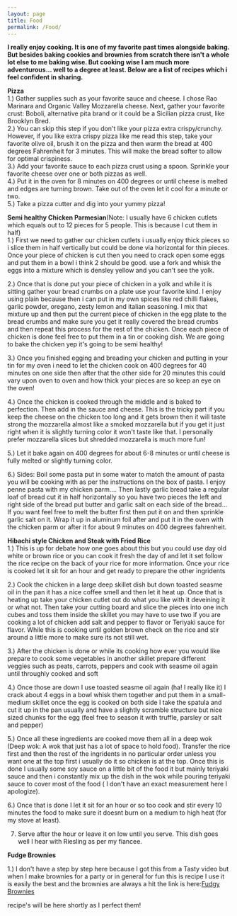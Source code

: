 ```yaml
---
layout: page
title: Food
permalink: /Food/
---
```



<b> I really enjoy cooking. It is one of my favorite past times alongside baking. But besides baking cookies and brownies from scratch there isn't a whole lot else to me baking wise. But cooking wise I am much more adventurous... well to a degree at least. Below are a list of recipes which i feel confident in sharing. </b>

**Pizza** <br />
1.) Gather supplies such as your favorite sauce and cheese. I chose Rao Marinara and Organic Valley Mozzarella cheese. Next, gather your favorite crust:  Boboli, alternative pita brand or it could be a Sicilian pizza crust, like Brooklyn Bred.<br />
2.) You can skip this step if you don't like your pizza extra crispy/crunchy. However, if you like extra crispy pizza like me read this step, take your favorite olive oil, brush it on the pizza and then warm the bread at 400 degrees Fahrenheit for 3 minutes. This will make the bread softer to allow for optimal crispiness.<br />
3.) Add your favorite sauce to each pizza crust using a spoon. Sprinkle your favorite cheese over one or both pizzas as well. <br />
4.) Put it in the oven for 8 minutes on 400 degrees or until cheese is melted and edges are turning brown. Take out of the oven let it cool for a minute or two.<br />
5.) Take a pizza cutter and dig into your yummy pizza!<br />

**Semi healthy Chicken Parmesian**(Note: I usually have 6 chicken cutlets which equals out to 12 pieces for 5 people. This is because I cut them in half)  <br />
1.) First we need to gather our chicken cutlets i usually enjoy thick pieces so i slice them in half vertically but could be done via horizontal for thin pieces.  Once your piece of chicken is cut then you need to crack open some eggs and put them in a bowl i think 2 should be good. use a fork and whisk the eggs into a mixture which is densley yellow and you can't see the yolk.<br />

2.) Once that is done put your piece of chicken in a yolk and while it is sitting gather your bread crumbs on a plate use your favorite kind. I enjoy using plain because then i can put in my own spices like red chilli flakes, garlic powder, oregano, zesty lemon and italian seasoning. I mix that mixture up and then put the current piece of chicken in the egg plate to the bread crumbs and make sure you get it really covered the bread crumbs and then repeat this process for the rest of the chicken. Once each piece of chicken is done feel free to put them in a tin or cooking dish. We are going to bake the chicken yep it's going to be semi healthy! <br />

3.) Once you finished egging and breading your chicken and putting in your tin for my oven i need to let the chicken cook on 400 degrees for 40 minutes on one side then after that the other side for 20 minutes this could vary upon oven to oven and how thick your pieces are so keep an eye on the oven! <br />

4.) Once the chicken is cooked through the middle and is baked to perfection. Then add in the sauce and cheese. This is the tricky part if you keep the cheese on the chicken too long and it gets brown then it will taste strong the mozzarella almost like a smoked mozzarella but if you get it just right when it is slightly turning color it won't taste like that. I personally prefer mozzarella slices but shredded mozzarella is much more fun! <br />

5.) Let it bake again on 400 degrees for about 6-8 minutes or until cheese is fully melted or slightly turning color. <br />

6.) Sides: Boil some pasta put in some water to match the amount of pasta you will be cooking with as per the instructions on the box of pasta. I enjoy penne pasta with my chicken parm.... Then lastly garlic bread take a regular loaf of bread cut it in half horizontally so you have two pieces the left and right side of the bread put butter and garlic salt on each side of the bread... If you want feel free to melt the butter first then put it on and then sprinkle garlic salt on it. Wrap it up in aluminum foil after and put it in the oven with the chicken parm or after it for about 9 minutes on 400 degrees fahrenheit. <br />

**Hibachi style Chicken and Steak with Fried Rice** <br />
1.) This is up for debate how one goes about this but you could use day old white or brown rice or you can cook it fresh the day of and let it set follow the rice recipe on the back of your rice for more information. Once your rice is cooked let it sit for an hour and get ready to prepare the other ingridents <br />

2.) Cook the chicken in a large deep skillet dish but down toasted seasme oil in the pan it has a nice coffee smell and then let it heat up. Once that is heating up take your chicken cutlet out do what you like with it deveining it or what not. Then take your cutting board and slice the pieces into one inch cubes and toss them inside the skillet you may have to use two if you are cooking a lot of chicken add salt and pepper to flavor or Teriyaki sauce for flavor. While this is cooking until golden brown check on the rice and stir around a little more to make sure its not still wet. <br />

3.) After the chicken is done or while its cooking how ever you would like prepare to cook some vegetables in another skillet prepare different veggies such as peats, carrots, peppers and cook with seasme oil again until throughly cooked and soft <br />

4.) Once those are down I use toasted seasme oil again (ha! I really like it) I crack about 4 eggs in a bowl whisk them together and put them in a small-medium skillet once the egg is cooked on both side I take the spatula and cut it up in the pan usually and have a slightly scramble structure but nice sized chunks for the egg (feel free to season it with truffle, parsley or salt and pepper) <br />

5.) Once all these ingredients are cooked move them all in a deep wok (Deep wok: A wok that just has a lot of space to hold food). Transfer the rice first and then the rest of the ingridents in no particular order unless you want one at the top first i usually do it so chicken is at the top. Once this is done I usually some soy sauce on a little bit of  the food it but mainly teriyaki sauce and then i constantly mix up the dish in the wok while pouring teriyaki sauce to cover most of the food ( I don't have an exact measurement here I apologize). <br />

6.) Once that is done I let it sit for an hour or so too cook and stir every 10 minutes the food to make sure it doesnt burn on a medium to high heat (for my stove at least). <br />

7. Serve after the hour or leave it on low until you serve. This dish goes well I hear with Riesling as per my fiancee. <br />

**Fudge Brownies** <br />

1.) I don't have a step by step here because I got this from a Tasty video but when I make brownies for a party or in general for fun this is recipe I use it is easily the best and the brownies are always a hit the link is here:[Fudgy Brownies](https://tasty.co/recipe/the-best-fudgy-brownies) <br />



recipe's will be here shortly as I perfect them!
